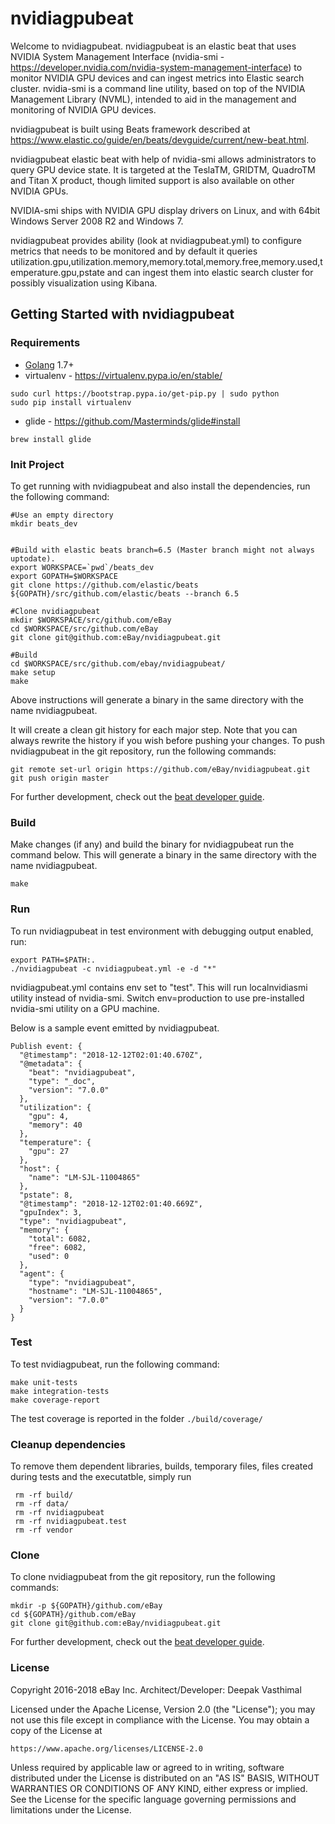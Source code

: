 <!--
This module was automatically generated using the framework found below:
https://www.elastic.co/guide/en/beats/devguide/current/new-beat.html

Modifications to auto-generated code - Copyright 2018 eBay Inc.
Architect/Developer: Deepak Vasthimal

Licensed under the Apache License, Version 2.0 (the "License");
you may not use this file except in compliance with the License.
You may obtain a copy of the License at

https://www.apache.org/licenses/LICENSE-2.0

Unless required by applicable law or agreed to in writing, software
distributed under the License is distributed on an "AS IS" BASIS,
WITHOUT WARRANTIES OR CONDITIONS OF ANY KIND, either express or implied.
See the License for the specific language governing permissions and
limitations under the License.
-->

# nvidiagpubeat

Welcome to nvidiagpubeat.
nvidiagpubeat is an elastic beat that uses NVIDIA System Management Interface (nvidia-smi - https://developer.nvidia.com/nvidia-system-management-interface) to monitor NVIDIA GPU devices and can ingest metrics into Elastic search cluster. nvidia-smi is a command line utility, based on top of the NVIDIA Management Library (NVML), intended to aid in the management and monitoring of NVIDIA GPU devices.

nvidiagpubeat is built using Beats framework described at https://www.elastic.co/guide/en/beats/devguide/current/new-beat.html.

nvidiagpubeat elastic beat with help of nvidia-smi allows administrators to query GPU device state.  It is targeted at the TeslaTM, GRIDTM, QuadroTM and Titan X product, though limited support is also available on other NVIDIA GPUs.

NVIDIA-smi ships with NVIDIA GPU display drivers on Linux, and with 64bit Windows Server 2008 R2 and Windows 7.

nvidiagpubeat provides ability (look at nvidiagpubeat.yml) to configure metrics that needs to be monitored and by default it queries utilization.gpu,utilization.memory,memory.total,memory.free,memory.used,temperature.gpu,pstate and can ingest them into elastic search cluster for possibly visualization using Kibana.

## Getting Started with nvidiagpubeat

### Requirements

* [Golang](https://golang.org/dl/) 1.7+
* virtualenv - https://virtualenv.pypa.io/en/stable/
```
sudo curl https://bootstrap.pypa.io/get-pip.py | sudo python
sudo pip install virtualenv
```
* glide - https://github.com/Masterminds/glide#install
```
brew install glide
```

### Init Project
To get running with nvidiagpubeat and also install the dependencies, run the following command:

```
#Use an empty directory
mkdir beats_dev


#Build with elastic beats branch=6.5 (Master branch might not always uptodate).
export WORKSPACE=`pwd`/beats_dev
export GOPATH=$WORKSPACE
git clone https://github.com/elastic/beats ${GOPATH}/src/github.com/elastic/beats --branch 6.5

#Clone nvidiagpubeat
mkdir $WORKSPACE/src/github.com/eBay
cd $WORKSPACE/src/github.com/eBay
git clone git@github.com:eBay/nvidiagpubeat.git

#Build
cd $WORKSPACE/src/github.com/ebay/nvidiagpubeat/
make setup
make
```
Above instructions will generate a binary in the same directory with the name nvidiagpubeat.

It will create a clean git history for each major step. Note that you can always rewrite the history if you wish before pushing your changes. To push nvidiagpubeat in the git repository, run the following commands:

```
git remote set-url origin https://github.com/eBay/nvidiagpubeat.git
git push origin master
```

For further development, check out the [beat developer guide](https://www.elastic.co/guide/en/beats/libbeat/current/new-beat.html).

### Build

Make changes (if any) and build the binary for nvidiagpubeat run the command below. This will generate a binary
in the same directory with the name nvidiagpubeat.

```
make
```

### Run

To run nvidiagpubeat in test environment with debugging output enabled, run:

```
export PATH=$PATH:.
./nvidiagpubeat -c nvidiagpubeat.yml -e -d "*"
```
nvidiagpubeat.yml contains env set to "test". This will run localnvidiasmi utility instead of nvidia-smi. Switch
env=production to use pre-installed nvidia-smi utility on a GPU machine.

Below is a sample event emitted by nvidiagpubeat.

```
Publish event: {
  "@timestamp": "2018-12-12T02:01:40.670Z",
  "@metadata": {
    "beat": "nvidiagpubeat",
    "type": "_doc",
    "version": "7.0.0"
  },
  "utilization": {
    "gpu": 4,
    "memory": 40
  },
  "temperature": {
    "gpu": 27
  },
  "host": {
    "name": "LM-SJL-11004865"
  },
  "pstate": 8,
  "@timestamp": "2018-12-12T02:01:40.669Z",
  "gpuIndex": 3,
  "type": "nvidiagpubeat",
  "memory": {
    "total": 6082,
    "free": 6082,
    "used": 0
  },
  "agent": {
    "type": "nvidiagpubeat",
    "hostname": "LM-SJL-11004865",
    "version": "7.0.0"
  }
}
```

### Test

To test nvidiagpubeat, run the following command:

```
make unit-tests
make integration-tests
make coverage-report
```

The test coverage is reported in the folder `./build/coverage/`

### Cleanup dependencies
To remove them dependent libraries, builds, temporary files, files created during tests and the executatble, simply run

```
 rm -rf build/
 rm -rf data/
 rm -rf nvidiagpubeat
 rm -rf nvidiagpubeat.test
 rm -rf vendor
```

### Clone

To clone nvidiagpubeat from the git repository, run the following commands:

```
mkdir -p ${GOPATH}/github.com/eBay
cd ${GOPATH}/github.com/eBay
git clone git@github.com:eBay/nvidiagpubeat.git
```
For further development, check out the [beat developer guide](https://www.elastic.co/guide/en/beats/libbeat/current/new-beat.html).

### License
Copyright 2016-2018 eBay Inc.
Architect/Developer: Deepak Vasthimal

Licensed under the Apache License, Version 2.0 (the "License");
you may not use this file except in compliance with the License.
You may obtain a copy of the License at

    https://www.apache.org/licenses/LICENSE-2.0

Unless required by applicable law or agreed to in writing, software
distributed under the License is distributed on an "AS IS" BASIS,
WITHOUT WARRANTIES OR CONDITIONS OF ANY KIND, either express or implied.
See the License for the specific language governing permissions and
limitations under the License.
